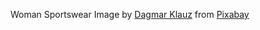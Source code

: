 Woman Sportswear Image by <a href="https://pixabay.com/users/dagakla-13090653/?utm_source=link-attribution&amp;utm_medium=referral&amp;utm_campaign=image&amp;utm_content=5939914">Dagmar Klauz</a> from <a href="https://pixabay.com/?utm_source=link-attribution&amp;utm_medium=referral&amp;utm_campaign=image&amp;utm_content=5939914">Pixabay</a>